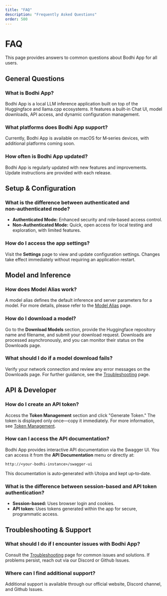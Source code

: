 ```yaml
---
title: "FAQ"
description: "Frequently Asked Questions"
order: 500
---
```


# FAQ

This page provides answers to common questions about Bodhi App for all users.

## General Questions

### What is Bodhi App?
Bodhi App is a local LLM inference application built on top of the Huggingface and llama.cpp ecosystems. It features a built-in Chat UI, model downloads, API access, and dynamic configuration management.

### What platforms does Bodhi App support?
Currently, Bodhi App is available on macOS for M‑series devices, with additional platforms coming soon.

### How often is Bodhi App updated?
Bodhi App is regularly updated with new features and improvements. Update instructions are provided with each release.

## Setup & Configuration

### What is the difference between authenticated and non‑authenticated mode?
- **Authenticated Mode:** Enhanced security and role‑based access control.
- **Non‑Authenticated Mode:** Quick, open access for local testing and exploration, with limited features.

### How do I access the app settings?
Visit the **Settings** page to view and update configuration settings. Changes take effect immediately without requiring an application restart.

## Model and Inference

### How does Model Alias work?
A model alias defines the default inference and server parameters for a model. For more details, please refer to the [Model Alias](/docs/features/model-alias/) page.

### How do I download a model?
Go to the **Download Models** section, provide the Huggingface repository name and filename, and submit your download request. Downloads are processed asynchronously, and you can monitor their status on the Downloads page.

### What should I do if a model download fails?
Verify your network connection and review any error messages on the Downloads page. For further guidance, see the [Troubleshooting](/docs/troubleshooting/) page.

## API & Developer

### How do I create an API token?
Access the **Token Management** section and click "Generate Token." The token is displayed only once—copy it immediately. For more information, see [Token Management](/docs/features/api-tokens/).

### How can I access the API documentation?
Bodhi App provides interactive API documentation via the Swagger UI. You can access it from the **API Documentation** menu or directly at:
```
http://<your-bodhi-instance>/swagger-ui
```
This documentation is auto‑generated with Utoipa and kept up‑to‑date.

### What is the difference between session-based and API token authentication?
- **Session-based:** Uses browser login and cookies.
- **API token:** Uses tokens generated within the app for secure, programmatic access.

## Troubleshooting & Support

### What should I do if I encounter issues with Bodhi App?
Consult the [Troubleshooting](/docs/troubleshooting/) page for common issues and solutions. If problems persist, reach out via our Discord or Github Issues.

### Where can I find additional support?
Additional support is available through our official website, Discord channel, and Github Issues.
